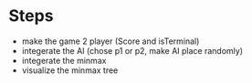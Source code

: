 # Steps

- make the game 2 player (Score and isTerminal)
- integerate the AI (chose p1 or p2, make AI place randomly)
- integerate the minmax
- visualize the minmax tree